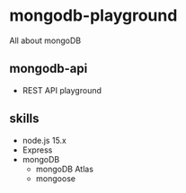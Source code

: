 # mongodb-playground
All about mongoDB

## mongodb-api
* REST API playground

## skills
* node.js 15.x
* Express
* mongoDB
  * mongoDB Atlas
  * mongoose
